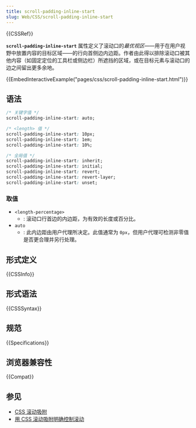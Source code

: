 ```yaml
---
title: scroll-padding-inline-start
slug: Web/CSS/scroll-padding-inline-start
---
```


{{CSSRef}}

**`scroll-padding-inline-start`** 属性定义了滚动口的*最优视区*——用于在用户视野中放置内容的目标区域——的行向首侧边内边距。作者由此得以排除滚动口被其他内容（如固定定位的工具栏或侧边栏）所遮挡的区域，或在目标元素与滚动口的边之间留出更多余地。

{{EmbedInteractiveExample("pages/css/scroll-padding-inline-start.html")}}

## 语法

```css
/* 关键字值 */
scroll-padding-inline-start: auto;

/* <length> 值 */
scroll-padding-inline-start: 10px;
scroll-padding-inline-start: 1em;
scroll-padding-inline-start: 10%;

/* 全局值 */
scroll-padding-inline-start: inherit;
scroll-padding-inline-start: initial;
scroll-padding-inline-start: revert;
scroll-padding-inline-start: revert-layer;
scroll-padding-inline-start: unset;
```

### 取值

- `<length-percentage>`
  - : 滚动口行首边的内边距，为有效的长度或百分比。
- `auto`
  - : 此内边距由用户代理所决定。此值通常为 `0px`，但用户代理可检测非零值是否更合理并另行处理。

## 形式定义

{{CSSInfo}}

## 形式语法

{{CSSSyntax}}

## 规范

{{Specifications}}

## 浏览器兼容性

{{Compat}}

## 参见

- [CSS 滚动吸附](/zh-CN/docs/Web/CSS/CSS_scroll_snap)
- [用 CSS 滚动吸附明确控制滚动](https://web.dev/css-scroll-snap/)
